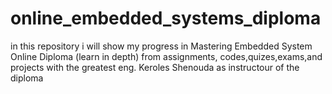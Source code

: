 # online_embedded_systems_diploma
in this repository i will show my progress in Mastering Embedded System Online Diploma (learn in depth)
from assignments, codes,quizes,exams,and projects with the greatest eng. Keroles Shenouda as instructour of the diploma

